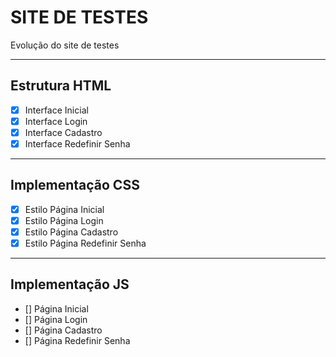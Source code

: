 # SITE DE TESTES
 Evolução do site de testes
***
## Estrutura **HTML**
- [x] Interface Inicial
- [x] Interface Login
- [x] Interface Cadastro
- [x] Interface Redefinir Senha
***
## Implementação **CSS**
- [x] Estilo Página Inicial
- [x] Estilo Página Login
- [x] Estilo Página Cadastro
- [x] Estilo Página Redefinir Senha
***
## Implementação **JS**
- [] Página Inicial
- [] Página Login
- [] Página Cadastro
- [] Página Redefinir Senha
